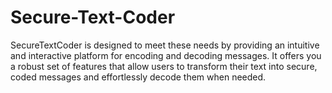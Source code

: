 # Secure-Text-Coder
SecureTextCoder is designed to meet these needs by providing an intuitive and interactive platform for encoding and decoding messages. It offers you a robust set of features that allow users to transform their text into secure, coded messages and effortlessly decode them when needed. 
